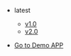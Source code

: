 - latest
  - [v1.0](/)
  - [v2.0<span class="beta-version-tag-nav"></span>](/version/v2)
  
- [<span class="btn-get-free-key">Go to Demo APP</span>](https://expeditejs.web.app)